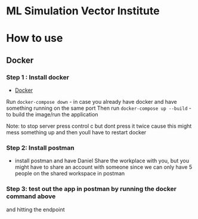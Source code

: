 # ML Simulation Vector Institute

# How to use 

## Docker 
### Step 1 : Install docker
* [Docker](https://www.docker.com/products/docker-desktop)

Run ```docker-compose down``` - in case you already have docker and have something running on the same port
Then run ```docker-compose up --build``` - to build the image/run the application

Note: to stop server press control c but dont press it twice cause this might mess
something up and then youll have to restart docker

### Step 2: Install postman
- install postman and have Daniel Share the workplace with you, but you might
have to share an account with someone since we can only have 5 people on the 
shared workspace in postman 

### Step 3: test out the app in postman by running the docker command above 
and hitting the endpoint
